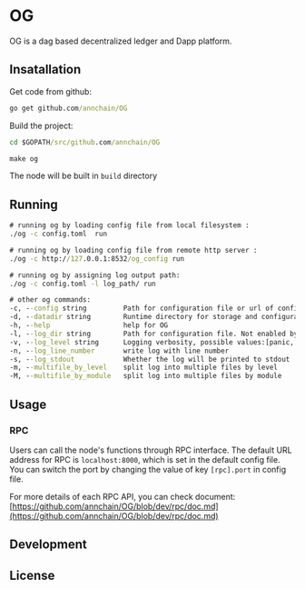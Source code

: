 # OG

OG is a dag based decentralized ledger and Dapp platform.

## Insatallation
Get code from github:

```cmd
go get github.com/annchain/OG
```

Build the project:

```cmd
cd $GOPATH/src/github.com/annchain/OG

make og
```

The node will be built in `build` directory

## Running

```cmd
# running og by loading config file from local filesystem :
./og -c config.toml  run

# running og by loading config file from remote http server :
./og -c http://127.0.0.1:8532/og_config run

# running og by assigning log output path:
./og -c config.toml -l log_path/ run

# other og commands:
-c, --config string         Path for configuration file or url of config server (default "config.toml")
-d, --datadir string        Runtime directory for storage and configurations (default "data")
-h, --help                  help for OG
-l, --log_dir string        Path for configuration file. Not enabled by default
-v, --log_level string      Logging verbosity, possible values:[panic, fatal, error, warn, info, debug] (default "debug")
-n, --log_line_number       write log with line number
-s, --log_stdout            Whether the log will be printed to stdout
-m, --multifile_by_level    split log into multiple files by level
-M, --multifile_by_module   split log into multiple files by module
```

## Usage

### RPC

Users can call the node's functions through RPC interface. The default URL address for RPC is `localhost:8000`, which is set in the default config file. You can switch the port by changing the value of key `[rpc].port` in config file.

For more details of each RPC API, you can check document: [https://github.com/annchain/OG/blob/dev/rpc/doc.md](https://github.com/annchain/OG/blob/dev/rpc/doc.md)

## Development

## License


<!-- 
This project is licensed under the MIT License - see the [LICENSE.md](LICENSE.md) file for details -->
